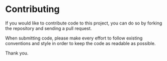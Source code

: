 # Contributing

If you would like to contribute code to this project, you can do so by forking the repository and
sending a pull request.

When submitting code, please make every effort to follow existing conventions and style in order to
keep the code as readable as possible.

Thank you.
